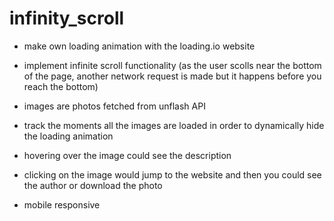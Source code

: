 # infinity_scroll

- make own loading animation with the loading.io website

- implement infinite scroll functionality (as the user scolls near the bottom of the page, another network request is made but it happens before you reach the bottom)

- images are photos fetched from unflash API


- track the moments all the images are loaded in order to dynamically hide the loading animation

- hovering over the image could see the description

- clicking on the image would jump to the website and then you could see the author or download the photo 

- mobile responsive
